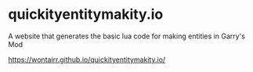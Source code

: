 # quickityentitymakity.io
A website that generates the basic lua code for making entities in Garry's Mod

https://wontairr.github.io/quickityentitymakity.io/
